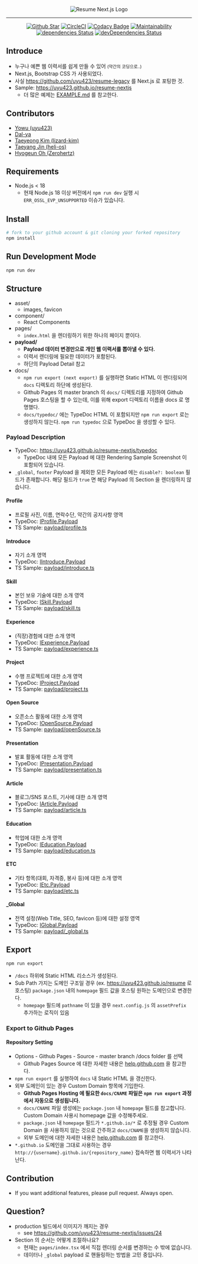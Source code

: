 <div align="center">
  <img src="https://github.com/uyu423/resume-nextjs/raw/master/logo.jpg" alt="Resume Next.js Logo">
  <br/><hr/>
  <a href="https://github.com/uyu423/resume-nextjs"><img src="https://img.shields.io/github/stars/uyu423/resume-nextjs.svg?style=popout" alt="Github Star"/></a>
  <a href="https://circleci.com/gh/uyu423/resume-nextjs"><img src="https://circleci.com/gh/uyu423/resume-nextjs.svg?style=shield" alt="CircleCI"/></a>
  <a href="https://app.codacy.com/manual/uyu423/resume-nextjs?utm_source=github.com&utm_medium=referral&utm_content=uyu423/resume-nextjs&utm_campaign=Badge_Grade_Dashboard"><img src="https://api.codacy.com/project/badge/Grade/fe3253d51d544a2a971b637ed1570ac7" alt="Codacy Badge"/></a>
  <a href="https://codeclimate.com/github/uyu423/resume-nextjs/maintainability"><img src="https://api.codeclimate.com/v1/badges/19edd90e9309634ee66a/maintainability" alt="Maintainability"/></a>
  <br/>
  <a href="https://david-dm.org/uyu423/resume-nextjs"><img src="https://david-dm.org/uyu423/resume-nextjs/status.svg" alt="dependencies Status"/></a>
  <a href="https://david-dm.org/uyu423/resume-nextjs?type=dev"><img src="https://david-dm.org/uyu423/resume-nextjs/dev-status.svg" alt="devDependencies Status"/></a>
</div>

## Introduce

- 누구나 예쁜 웹 이력서를 쉽게 만들 수 있어 <small>(약간의 코딩으로..)</small>
- Next.js, Bootstrap CSS 가 사용되었다.
- 사실 https://github.com/uyu423/resume-legacy 를 Next.js 로 포팅한 것.
- Sample: https://uyu423.github.io/resume-nextjs
  - 더 많은 예제는 [EXAMPLE.md](https://github.com/uyu423/resume-nextjs/blob/master/EXAMPLE.md) 를 참고한다.

## Contributors

- [Yowu (uyu423)](https://github.com/uyu423)
- [Dal-ya](https://github.com/Dal-ya)
- [Taeyeong Kim (lizard-kim)](https://github.com/lizard-kim)
- [Taeyang Jin (heli-os)](https://github.com/heli-os)
- [Hyogeun Oh (Zerohertz)](https://github.com/Zerohertz)

## Requirements

- Node.js < 18
  - 현재 Node.js 18 이상 버전에서 `npm run dev` 실행 시 `ERR_OSSL_EVP_UNSUPPORTED` 이슈가 있습니다.

## Install

```bash
# fork to your github account & git cloning your forked repository
npm install
```

## Run Development Mode

```bash
npm run dev
```

## Structure

- asset/
  - images, favicon
- component/
  - React Components
- pages/
  - `index.html` 을 렌더링하기 위한 하나의 페이지 뿐이다.
- **payload/**
  - **Payload 데이터 변경만으로 개인 웹 이력서를 뽑아낼 수 있다.**
  - 이력서 렌더링에 필요한 데이터가 포함된다.
  - 하단의 Payload Detail 참고
- docs/
  - `npm run export (next export)` 를 실행하면 Static HTML 이 렌더링되어 `docs` 디렉토리 하단에 생성된다.
  - Github Pages 의 master branch 의 `docs/` 디렉토리를 지정하여 Github Pages 호스팅을 할 수 있는데, 이를 위해 export 디렉토리 이름을 docs 로 명명했다.
  - `docs/typedoc/` 에는 TypeDoc HTML 이 포함되지만 `npm run export` 로는 생성하지 않는다. `npm run typedoc` 으로 TypeDoc 을 생성할 수 있다.

### Payload Description

- TypeDoc: https://uyu423.github.io/resume-nextjs/typedoc
  - TypeDoc 내에 모든 Payload 에 대한 Rendering Sample Screenshot 이 포함되어 있습니다.
- `_global`, `footer` Payload 을 제외한 모든 Payload 에는 `disable?: boolean` 필드가 존재합니다. 해당 필드가 `true` 면 해당 Payload 의 Section 을 렌더링하지 않습니다.

#### Profile

- 프로필 사진, 이름, 연락수단, 약간의 공지사항 영역
- TypeDoc: [IProfile.Payload](https://uyu423.github.io/resume-nextjs/typedoc/interfaces/iprofile.payload.html)
- TS Sample: [payload/profile.ts](https://github.com/uyu423/resume-nextjs/blob/master/payload/profile.ts)

#### Introduce

- 자기 소개 영역
- TypeDoc: [IIntroduce.Payload](https://uyu423.github.io/resume-nextjs/typedoc/interfaces/iintroduce.payload.html)
- TS Sample: [payload/introduce.ts](https://github.com/uyu423/resume-nextjs/blob/master/payload/introduce.ts)

#### Skill

- 본인 보유 기술에 대한 소개 영역
- TypeDoc: [ISkill.Payload](https://uyu423.github.io/resume-nextjs/typedoc/interfaces/iskill.payload.html)
- TS Sample: [payload/skill.ts](https://github.com/uyu423/resume-nextjs/blob/master/payload/skill.ts)

#### Experience

- (직장)경험에 대한 소개 영역
- TypeDoc: [IExperience.Payload](https://uyu423.github.io/resume-nextjs/typedoc/interfaces/iexperience.payload.html)
- TS Sample: [payload/experience.ts](https://github.com/uyu423/resume-nextjs/blob/master/payload/experience.ts)

#### Project

- 수행 프로젝트에 대한 소개 영역
- TypeDoc: [IProject.Payload](https://uyu423.github.io/resume-nextjs/typedoc/interfaces/iproject.payload.html)
- TS Sample: [payload/project.ts](https://github.com/uyu423/resume-nextjs/blob/master/payload/project.ts)

#### Open Source

- 오픈소스 활동에 대한 소개 영역
- TypeDoc: [IOpenSource.Payload](https://uyu423.github.io/resume-nextjs/typedoc/interfaces/iopensource.payload.html)
- TS Sample: [payload/openSource.ts](https://github.com/uyu423/resume-nextjs/blob/master/payload/openSource.ts)

#### Presentation

- 발표 활동에 대한 소개 영역
- TypeDoc: [IPresentation.Payload](https://uyu423.github.io/resume-nextjs/typedoc/interfaces/ipresentation.payload.html)
- TS Sample: [payload/presentation.ts](https://github.com/uyu423/resume-nextjs/blob/master/payload/presentation.ts)

#### Article

- 블로그/SNS 포스트, 기사에 대한 소개 영역
- TypeDoc: [IArticle.Payload](https://uyu423.github.io/resume-nextjs/typedoc/interfaces/iarticle.payload.html)
- TS Sample: [payload/article.ts](https://github.com/uyu423/resume-nextjs/blob/master/payload/article.ts)

#### Education

- 학업에 대한 소개 영역
- TypeDoc: [IEducation.Payload](https://uyu423.github.io/resume-nextjs/typedoc/interfaces/ieducation.payload.html)
- TS Sample: [payload/education.ts](https://github.com/uyu423/resume-nextjs/blob/master/payload/education.ts)

#### ETC

- 기타 항목(대회, 자격증, 봉사 등)에 대한 소개 영역
- TypeDoc: [IEtc.Payload](https://uyu423.github.io/resume-nextjs/typedoc/interfaces/ietc.payload.html)
- TS Sample: [payload/etc.ts](https://github.com/uyu423/resume-nextjs/blob/master/payload/etc.ts)

#### \_Global

- 전역 설정(Web Title, SEO, favicon 등)에 대한 설정 영역
- TypeDoc: [IGlobal.Payload](https://uyu423.github.io/resume-nextjs/typedoc/interfaces/iglobal.payload.html)
- TS Sample: [payload/\_global.ts](https://github.com/uyu423/resume-nextjs/blob/master/payload/_global.ts)

## Export

```bash
npm run export
```

- `/docs` 하위에 Static HTML 리소스가 생성된다.
- Sub Path 가지는 도메인 구조일 경우 (ex. https://uyu423.github.io/resume 로 호스팅) `package.json` 내의 `homepage` 필드 값을 호스팅 원하는 도메인으로 변경한다.
  - `homepage` 필드에 `pathname` 이 있을 경우 `next.config.js` 의 `assetPrefix` 추가하는 로직이 있음

### Export to Github Pages

#### Repository Setting

- Options - Github Pages - Source - master branch /docs folder 를 선택
  - Github Pages Source 에 대한 자세한 내용은 [help.github.com](https://help.github.com/en/github/working-with-github-pages/configuring-a-publishing-source-for-your-github-pages-site) 을 참고한다.
- `npm run export` 를 실행하여 `docs` 내 Static HTML 을 갱신한다.
- 외부 도메인이 있는 경우 Custom Domain 항목에 기입한다.
  - **Github Pages Hosting 에 필요한 `docs/CNAME` 파일은 `npm run export` 과정에서 자동으로 생성됩니다.**
  - `docs/CNAME` 파일 생성에는 `package.json` 내 `homepage` 필드를 참고합니다. Custom Domain 사용시 homepage 값을 수정해주세요.
  - `package.json` 내 `homepage` 필드가 `*.github.io/*` 로 추정될 경우 Custom Domain 을 사용하지 않는 것으로 간주하고 `docs/CNAME`을 생성하지 않습니다.
  - 외부 도메인에 대한 자세한 내용은 [help.github.com](https://help.github.com/en/github/working-with-github-pages/configuring-a-custom-domain-for-your-github-pages-site) 를 참고한다.
- `*.github.io` 도메인을 그대로 사용하는 경우 `http://{username}.github.io/{repository_name}` 접속하면 웹 이력서가 나타난다.

## Contribution

- If you want additional features, please pull request. Always open.

## Question?

- production 빌드에서 이미지가 깨지는 경우
  - see https://github.com/uyu423/resume-nextjs/issues/24
- Section 의 순서는 어떻게 조절하나요?
  - 현재는 `pages/index.tsx` 에서 직접 렌더링 순서를 변경하는 수 밖에 없습니다.
  - 데이터나 `_global` payload 로 핸들링하는 방법을 고민 중입니다.
